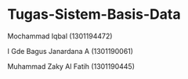 # Tugas-Sistem-Basis-Data

Mochammad Iqbal		        (1301194472)

I Gde Bagus Janardana A 	(1301190061)

Muhammad Zaky Al Fatih	  (1301190445)
